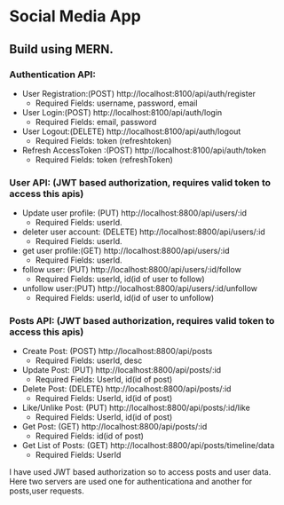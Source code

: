 # Social Media App
## Build using MERN.

### Authentication API:
- User Registration:(POST) http://localhost:8100/api/auth/register
	- Required Fields: username, password, email
- User Login:(POST) http://localhost:8100/api/auth/login
	- Required Fields: email, password
- User Logout:(DELETE) http://localhost:8100/api/auth/logout
	- Required Fields: token (refreshtoken)
- Refresh AccessToken :(POST) http://localhost:8100/api/auth/token
	- Required Fields: token (refreshToken)

### User API: (JWT based authorization, requires valid token to access this apis)
- Update user profile: (PUT) http://localhost:8800/api/users/:id
	- Required Fields: userId.
- deleter user account: (DELETE) http://localhost:8800/api/users/:id
	- Required Fields: userId.
- get user profile:(GET) http://localhost:8800/api/users/:id
	- Required Fields: userId.
- follow user: (PUT) http://localhost:8800/api/users/:id/follow
	- Required Fields: userId, id(id of user to follow)
- unfollow user:(PUT) http://localhost:8800/api/users/:id/unfollow
	- Required Fields: userId, id(id of user to unfollow)

### Posts API: (JWT based authorization, requires valid token to access this apis)
- Create Post: (POST) http://localhost:8800/api/posts
	- Required Fields: userId, desc
- Update Post: (PUT) http://localhost:8800/api/posts/:id
	- Required Fields: UserId, id(id of post)
- Delete Post: (DELETE) http://localhost:8800/api/posts/:id
	- Required Fields: UserId, id(id of post)
- Like/Unlike Post: (PUT) http://localhost:8800/api/posts/:id/like
	- Required Fields: UserId, id(id of post)
- Get Post: (GET) http://localhost:8800/api/posts/:id
	- Required Fields: id(id of post)
- Get List of Posts: (GET) http://localhost:8800/api/posts/timeline/data
	- Required Fields: UserId


I have used JWT based authorization so to access posts and user data. Here two servers are used one for authenticationa and another for posts,user requests.
